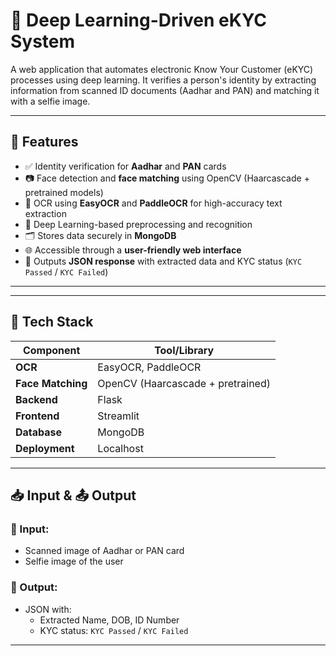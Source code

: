 
# 🔐 Deep Learning-Driven eKYC System

A web application that automates electronic Know Your Customer (eKYC) processes using deep learning. It verifies a person's identity by extracting information from scanned ID documents (Aadhar and PAN) and matching it with a selfie image.

---

## 🚀 Features

- ✅ Identity verification for **Aadhar** and **PAN** cards  
- 📷 Face detection and **face matching** using OpenCV (Haarcascade + pretrained models)  
- 📝 OCR using **EasyOCR** and **PaddleOCR** for high-accuracy text extraction  
- 🧠 Deep Learning-based preprocessing and recognition  
- 🗂️ Stores data securely in **MongoDB**  
- 🌐 Accessible through a **user-friendly web interface**  
- 🔁 Outputs **JSON response** with extracted data and KYC status (`KYC Passed` / `KYC Failed`)

---


---

## 🔧 Tech Stack

| Component       | Tool/Library                     |
|----------------|----------------------------------|
| **OCR**         | EasyOCR, PaddleOCR              |
| **Face Matching** | OpenCV (Haarcascade + pretrained) |
| **Backend**     | Flask                           |
| **Frontend**    | Streamlit                       |
| **Database**    | MongoDB                         |
| **Deployment**  | Localhost                       |

---

## 📥 Input & 📤 Output

### 🔹 Input:
- Scanned image of Aadhar or PAN card
- Selfie image of the user

### 🔹 Output:
- JSON with:
  - Extracted Name, DOB, ID Number
  - KYC status: `KYC Passed` / `KYC Failed`

---


